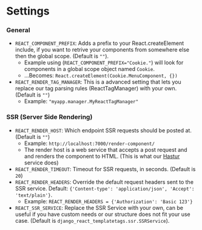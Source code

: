 # Settings

### General

- `REACT_COMPONENT_PREFIX`: Adds a prefix to your React.createElement include, if you want to retrive your components from somewhere else then the global scope. (Default is `""`).
    - Example using (`REACT_COMPONENT_PREFIX="Cookie."`) will look for components in a global scope object named `Cookie`.
    - ...Becomes: `React.createElement(Cookie.MenuComponent, {})`
- `REACT_RENDER_TAG_MANAGER`: This is a advanced setting that lets you replace our tag parsing rules (ReactTagManager) with your own. (Default is `""`)
    - Example: `"myapp.manager.MyReactTagManager"`

### SSR (Server Side Rendering)

- `REACT_RENDER_HOST`: Which endpoint SSR requests should be posted at. (Default is `""`)
    - Example: `http://localhost:7000/render-component/`
    - The render host is a web service that accepts a post request and and renders the component to HTML. (This is what our [Hastur](https://github.com/Frojd/hastur) service does)
- `REACT_RENDER_TIMEOUT`: Timeout for SSR requests, in seconds. (Default is `20`)
- `REACT_RENDER_HEADERS`: Override the default request headers sent to the SSR service. Default: `{'Content-type': 'application/json', 'Accept': 'text/plain'}`.
    - Example: `REACT_RENDER_HEADERS = {'Authorization': 'Basic 123'}`
- `REACT_SSR_SERVICE`: Replace the SSR Service with your own, can be useful if you have custom needs or our structure does not fit your use case. (Default is `django_react_templatetags.ssr.SSRService`).
